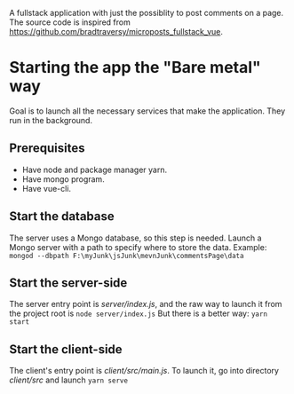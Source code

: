 A fullstack application with just the possiblity to post comments on a page.
The source code is inspired from https://github.com/bradtraversy/microposts_fullstack_vue. 

# Starting the app the "Bare metal" way
Goal is to launch all the necessary services that make the application. They run in the background.
## Prerequisites
* Have node and package manager yarn.
* Have mongo program.
* Have vue-cli.

## Start the database
The server uses a Mongo database, so this step is needed. Launch a Mongo server with a path to specify where to store the data. Example:
```mongod --dbpath F:\myJunk\jsJunk\mevnJunk\commentsPage\data```

## Start the server-side
The server entry point is *server/index.js*, and the raw way to launch it from the project root is
```node server/index.js```
But there is a better way:
```yarn start```

## Start the client-side
The client's entry point is *client/src/main.js*. To launch it, go into directory *client/src* and launch
```yarn serve```
